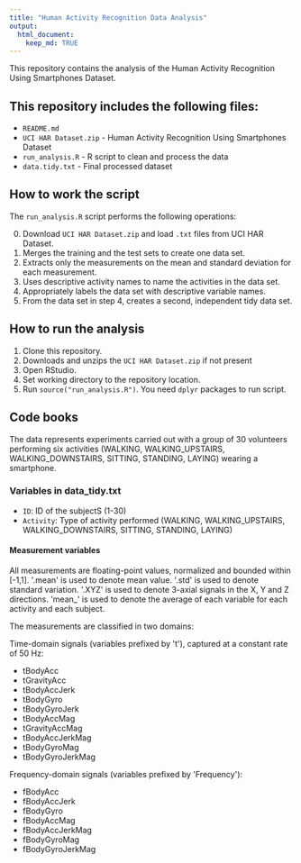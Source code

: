 ```yaml
---
title: "Human Activity Recognition Data Analysis"
output: 
  html_document:
    keep_md: TRUE
---
```


This repository contains the analysis of the Human Activity Recognition Using Smartphones Dataset.

## This repository includes the following files:

* `README.md`
* `UCI HAR Dataset.zip` - Human Activity Recognition Using Smartphones Dataset
* `run_analysis.R` - R script to clean and process the data
* `data.tidy.txt` - Final processed dataset

## How to work the script

The `run_analysis.R` script performs the following operations:

0. Download `UCI HAR Dataset.zip` and load `.txt` files from UCI HAR Dataset.
1. Merges the training and the test sets to create one data set.
2. Extracts only the measurements on the mean and standard deviation for each measurement.
3. Uses descriptive activity names to name the activities in the data set.
4. Appropriately labels the data set with descriptive variable names.
5. From the data set in step 4, creates a second, independent tidy data set.

## How to run the analysis

1. Clone this repository.
2. Downloads and unzips the `UCI HAR Dataset.zip` if not present
3. Open RStudio.
4. Set working directory to the repository location.
5. Run `source("run_analysis.R")`. You need `dplyr` packages to run script.

## Code books

The data represents experiments carried out with a group of 30 volunteers performing six activities (WALKING, WALKING_UPSTAIRS, WALKING_DOWNSTAIRS, SITTING, STANDING, LAYING) wearing a smartphone.

### Variables in data_tidy.txt

* `ID`: ID of the subjectS (1-30)
* `Activity`: Type of activity performed (WALKING, WALKING_UPSTAIRS, WALKING_DOWNSTAIRS, SITTING, STANDING, LAYING)

#### Measurement variables

All measurements are floating-point values, normalized and bounded within [-1,1].
'.mean' is used to denote mean value.
'.std' is used to denote standard variation.
'.XYZ' is used to denote 3-axial signals in the X, Y and Z directions.
'mean_' is used to denote the average of each variable for each activity and each subject.

The measurements are classified in two domains:

Time-domain signals (variables prefixed by 't'), captured at a constant rate of 50 Hz:

* tBodyAcc
* tGravityAcc
* tBodyAccJerk
* tBodyGyro
* tBodyGyroJerk
* tBodyAccMag
* tGravityAccMag
* tBodyAccJerkMag
* tBodyGyroMag
* tBodyGyroJerkMag


Frequency-domain signals (variables prefixed by 'Frequency'):

* fBodyAcc
* fBodyAccJerk
* fBodyGyro
* fBodyAccMag
* fBodyAccJerkMag
* fBodyGyroMag
* fBodyGyroJerkMag
